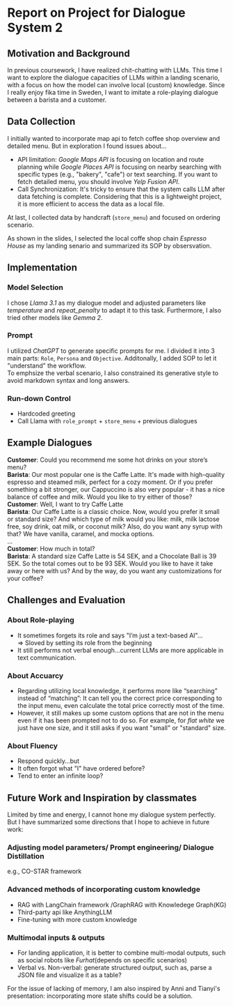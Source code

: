 # Report on Project for Dialogue System 2
## Motivation and Background
In previous coursework, I have realized chit-chatting with LLMs. This time I want to explore the dialogue capacities of LLMs within a landing scenario, with a focus on how the model can involve local (custom) knowledge. Since I really enjoy fika time in Sweden, I want to imitate a role-playing dialogue between a barista and a customer.


## Data Collection  
I initially wanted to incorporate map api to fetch coffee shop overview and detailed menu. But in exploration I found issues about...
 - API limitation: *Google Maps API* is focusing on location and route planning while *Google Places API* is focusing on nearby searching with specific types (e.g., "bakery", "cafe") or text searching. If you want to fetch detailed menu, you should involve *Yelp Fusion API*.
 - Call Synchronization: It's tricky to ensure that the system calls LLM after data fetching is complete. Considering that this is a lightweight project, it is more efficient to access the data as a local file.  
 
 At last, I collected data by handcraft (`store_menu`) and focused on ordering scenario.

As shown in the slides, I selected the local coffe shop chain *Espresso House* as my landing senario and summarized its SOP by obsersvation. 


## Implementation
### Model Selection
I chose *Llama 3.1* as my dialogue model and adjusted parameters like *temperature* and *repeat_penalty* to adapt it to this task. Furthermore, I also tried other models like *Gemma 2*.

### Prompt
I utilized *ChatGPT* to generate specific prompts for me. I divided it into 3 main parts: `Role`, `Persona` and `Objective`. Additonally, I added SOP to let it "understand" the workflow.  
To emphsize the verbal scenario, I also constrained its generative style to avoid markdown syntax and long answers.

### Run-down Control
- Hardcoded greeting
- Call Llama with `role_prompt` + `store_menu` + previous dialogues


## Example Dialogues
**Customer**: Could you recommend me some hot drinks on your store’s menu?  
**Barista**: Our most popular one is the Caffe Latte. It's made with high-quality espresso and steamed milk, perfect for a cozy moment. Or if you prefer something a bit stronger, our Cappuccino is also very popular - it has a nice balance of coffee and milk. Would you like to try either of those?  
**Customer**: Well, I want to try Caffe Latte   
**Barista**: Our Caffe Latte is a classic choice. Now, would you prefer it small or standard size? And which type of milk would you like: milk, milk lactose free, soy drink, oat milk, or coconut milk? Also, do you want any syrup with that? We have vanilla, caramel, and mocka options.  
…  
**Customer**: How much in total?  
**Barista**: A standard size Caffe Latte is 54 SEK, and a Chocolate Ball is 39 SEK. So the total comes out to be 93 SEK. Would you like to have it take away or here with us? And by the way, do you want any customizations for your coffee?  


## Challenges and Evaluation
### About Role-playing
- It sometimes forgets its role and says "I’m just a text-based AI"…   
=> Sloved by setting its role from the beginning
- It still performs not verbal enough...current LLMs are more applicable in text communication.

### About Accuarcy
- Regarding utilizing local knowledge, it performs more like “searching” instead of “matching”: It can tell you the correct price corresponding to the input menu, even calculate the total price correctly most of the time.  
- However, it still makes up some custom options that are not in the menu even if it has been prompted not to do so. For example, for *flat white* we just have one size, and it still asks if you want "small" or "standard" size.

### About Fluency
- Respond quickly…but
- It often forgot what "I" have ordered before?
- Tend to enter an infinite loop?

## Future Work and Inspiration by classmates
Limited by time and energy, I cannot hone my dialogue system perfectly. But I have summarized some directions that I hope to achieve in future work:

### Adjusting model parameters/ Prompt engineering/ Dialogue Distillation
e.g., CO-STAR framework

### Advanced methods of incorporating custom knowledge
- RAG with LangChain framework /GraphRAG with Knowledege Graph(KG)
- Third-party api like AnythingLLM
- Fine-tuning with more custom knowledge

### Multimodal inputs & outputs
- For landing application, it is better to combine multi-modal outputs, such as social robots like *Furhat*(depends on specific scenarios)
- Verbal vs. Non-verbal: generate structured output, such as, parse a JSON file and visualize it as a table?  

For the issue of lacking of memory, I am also inspired by Anni and Tianyi's presentation: incorporating more state shifts could be a solution.
